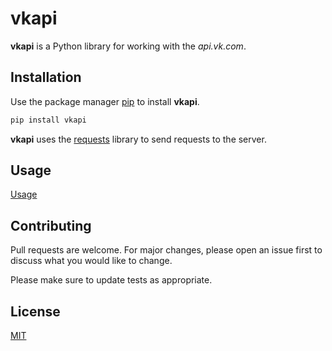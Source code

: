 # vkapi

**vkapi** is a Python library for working with the *api.vk.com*.

## Installation

Use the package manager [pip](https://pip.pypa.io/en/stable/) to install **vkapi**.

```bash
pip install vkapi
```

**vkapi** uses the [requests](https://github.com/kennethreitz/requests) library to send requests to the server.

## Usage

[Usage](https://github.com/VerZsuT/vkapi/wiki/Usage)

## Contributing
Pull requests are welcome. For major changes, please open an issue first to discuss what you would like to change.

Please make sure to update tests as appropriate.

## License
[MIT](https://choosealicense.com/licenses/mit/)
